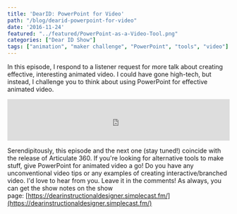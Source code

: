 ```yaml
---
title: 'DearID: PowerPoint for Video'
path: "/blog/dearid-powerpoint-for-video"
date: '2016-11-24'
featured: "../featured/PowerPoint-as-a-Video-Tool.png"
categories: ["Dear ID Show"]
tags: ["animation", "maker challenge", "PowerPoint", "tools", "video"]
---
```


In this episode, I respond to a listener request for more talk about creating effective, interesting animated video. I could have gone high-tech, but instead, I challenge you to think about using PowerPoint for effective animated video.

<iframe src="https://simplecast.com/e/49390?style=medium-light" width="100%" height="94px" frameborder="0" scrolling="no" seamless=""></iframe>

Serendipitously, this episode and the next one (stay tuned!) coincide with the release of Articulate 360\. If you're looking for alternative tools to make stuff, give PowerPoint for animated video a go! Do you have any unconventional video tips or any examples of creating interactive/branched video. I'd love to hear from you. Leave it in the comments! As always, you can get the show notes on the show page: [https://dearinstructionaldesigner.simplecast.fm/](https://dearinstructionaldesigner.simplecast.fm/)
